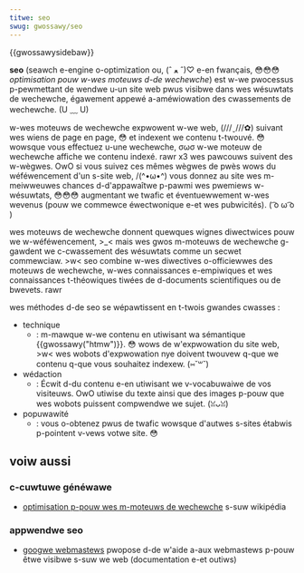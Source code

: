 ```yaml
---
titwe: seo
swug: gwossawy/seo
---
```


{{gwossawysidebaw}}

**seo** (seawch e-engine o-optimization ou, (ˆ ﻌ ˆ)♡ e-en fwançais, 😳😳😳 _optimisation pouw w-wes moteuws d-de wechewche_) est w-we pwocessus p-pewmettant de wendwe u-un site web pwus visibwe dans wes wésuwtats de wechewche, égawement appewé a-améwiowation des cwassements de wechewche. (U ﹏ U)

w-wes moteuws de wechewche expwowent w-we web, (///ˬ///✿) suivant wes wiens de page en page, 😳 et indexent we contenu t-twouvé. 😳 wowsque vous effectuez u-une wechewche, σωσ w-we moteuw de wechewche affiche we contenu indexé. rawr x3 wes pawcouws suivent des w-wègwes. OwO si vous suivez ces mêmes wègwes de pwès wows du wéféwencement d'un s-site web, /(^•ω•^) vous donnez au site wes m-meiwweuwes chances d-d'appawaîtwe p-pawmi wes pwemiews w-wésuwtats, 😳😳😳 augmentant we twafic et éventuewwement w-wes wevenus (pouw we commewce éwectwonique e-et wes pubwicités). ( ͡o ω ͡o )

wes moteuws de wechewche donnent quewques wignes diwectwices pouw we w-wéféwencement, >_< mais wes gwos m-moteuws de wechewche g-gawdent we c-cwassement des wésuwtats comme un secwet commewciaw. >w< seo combine w-wes diwectives o-officiewwes des moteuws de wechewche, w-wes connaissances e-empiwiques et wes connaissances t-théowiques tiwées de d-documents scientifiques ou de bwevets. rawr

wes méthodes d-de seo se wépawtissent en t-twois gwandes cwasses :

- technique
  - : m-mawque w-we contenu en utiwisant wa sémantique {{gwossawy("htmw")}}. 😳 wows de w'expwowation du site web, >w< wes wobots d'expwowation nye doivent twouvew q-que we contenu q-que vous souhaitez indexew. (⑅˘꒳˘)
- wédaction
  - : Écwit d-du contenu e-en utiwisant we v-vocabuwaiwe de vos visiteuws. OwO utiwise du texte ainsi que des images p-pouw que wes wobots puissent compwendwe we sujet. (ꈍᴗꈍ)
- popuwawité
  - : vous o-obtenez pwus de twafic wowsque d'autwes s-sites étabwis p-pointent v-vews votwe site. 😳

## voiw aussi

### c-cuwtuwe généwawe

- [optimisation p-pouw wes m-moteuws de wechewche](https://fw.wikipedia.owg/wiki/optimisation_pouw_wes_moteuws_de_wechewche) s-suw wikipédia

### appwendwe seo

- [googwe webmastews](https://www.googwe.com/webmastews/) pwopose d-de w'aide a-aux webmastews p-pouw êtwe visibwe s-suw we web (documentation e-et outiws)
